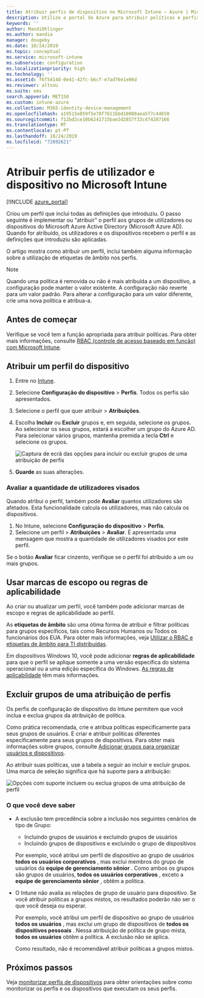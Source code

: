```yaml
---
title: Atribuir perfis de dispositivo no Microsoft Intune – Azure | Microsoft Docs
description: Utilize o portal do Azure para atribuir políticas e perfis de dispositivo a utilizadores e dispositivos. Saiba como excluir grupos de uma atribuição de perfis no Microsoft Intune.
keywords: ''
author: MandiOhlinger
ms.author: mandia
manager: dougeby
ms.date: 10/24/2019
ms.topic: conceptual
ms.service: microsoft-intune
ms.subservice: configuration
ms.localizationpriority: high
ms.technology: ''
ms.assetid: f6f5414d-0e41-42fc-b6cf-e7ad76e1e06d
ms.reviewer: altsou
ms.suite: ems
search.appverid: MET150
ms.custom: intune-azure
ms.collection: M365-identity-device-management
ms.openlocfilehash: a19515e859f5e78f7611bbd10088aea5f7c44650
ms.sourcegitcommit: f12bd2ce10b6241715bae2d2857f33c474287166
ms.translationtype: MT
ms.contentlocale: pt-PT
ms.lasthandoff: 10/24/2019
ms.locfileid: "72892621"
---
```

# <a name="assign-user-and-device-profiles-in-microsoft-intune"></a>Atribuir perfis de utilizador e dispositivo no Microsoft Intune

[!INCLUDE [azure_portal](../includes/azure_portal.md)]

Criou um perfil que inclui todas as definições que introduziu. O passo seguinte é implementar ou “atribuir” o perfil aos grupos de utilizadores ou dispositivos do Microsoft Azure Active Directory (Microsoft Azure AD). Quando for atribuído, os utilizadores e os dispositivos recebem o perfil e as definições que introduziu são aplicadas.

O artigo mostra como atribuir um perfil, inclui também alguma informação sobre a utilização de etiquetas de âmbito nos perfis.

> [!NOTE]  
> Quando uma política é removida ou não é mais atribuída a um dispositivo, a configuração pode manter o valor existente. A configuração não reverte para um valor padrão. Para alterar a configuração para um valor diferente, crie uma nova política e atribua-a.

## <a name="before-you-begin"></a>Antes de começar

Verifique se você tem a função apropriada para atribuir políticas. Para obter mais informações, consulte [RBAC (controle de acesso baseado em função) com Microsoft Intune](../fundamentals/role-based-access-control.md).

## <a name="assign-a-device-profile"></a>Atribuir um perfil do dispositivo

1. Entre no [Intune](https://go.microsoft.com/fwlink/?linkid=2090973).
2. Selecione **Configuração do dispositivo** > **Perfis**. Todos os perfis são apresentados.
3. Selecione o perfil que quer atribuir > **Atribuições**.
4. Escolha **Incluir** ou **Excluir** grupos e, em seguida, selecione os grupos. Ao selecionar os seus grupos, estará a escolher um grupo do Azure AD. Para selecionar vários grupos, mantenha premida a tecla **Ctrl** e selecione os grupos.

    ![Captura de ecrã das opções para incluir ou excluir grupos de uma atribuição de perfis](./media/device-profile-assign/group-include-exclude.png)

5. **Guarde** as suas alterações.

### <a name="evaluate-how-many-users-are-targeted"></a>Avaliar a quantidade de utilizadores visados

Quando atribui o perfil, também pode **Avaliar** quantos utilizadores são afetados. Esta funcionalidade calcula os utilizadores, mas não calcula os dispositivos.

1. No Intune, selecione **Configuração do dispositivo** > **Perfis**.
2. Selecione um perfil > **Atribuições** > **Avaliar**. É apresentada uma mensagem que mostra a quantidade de utilizadores visados por este perfil.

Se o botão **Avaliar** ficar cinzento, verifique se o perfil foi atribuído a um ou mais grupos.

## <a name="use-scope-tags-or-applicability-rules"></a>Usar marcas de escopo ou regras de aplicabilidade

Ao criar ou atualizar um perfil, você também pode adicionar marcas de escopo e regras de aplicabilidade ao perfil.

As **etiquetas de âmbito** são uma ótima forma de atribuir e filtrar políticas para grupos específicos, tais como Recursos Humanos ou Todos os funcionários dos EUA. Para obter mais informações, veja [Utilizar o RBAC e etiquetas de âmbito para TI distribuídas](../fundamentals/scope-tags.md).

Em dispositivos Windows 10, você pode adicionar **regras de aplicabilidade** para que o perfil se aplique somente a uma versão específica do sistema operacional ou a uma edição específica do Windows. [As regras de aplicabilidade](device-profile-create.md#applicability-rules) têm mais informações.

## <a name="exclude-groups-from-a-profile-assignment"></a>Excluir grupos de uma atribuição de perfis

Os perfis de configuração de dispositivo do Intune permitem que você inclua e exclua grupos da atribuição de política.

Como prática recomendada, crie e atribua políticas especificamente para seus grupos de usuários. E criar e atribuir políticas diferentes especificamente para seus grupos de dispositivos. Para obter mais informações sobre grupos, consulte [Adicionar grupos para organizar usuários e dispositivos](../fundamentals/groups-add.md).

Ao atribuir suas políticas, use a tabela a seguir ao incluir e excluir grupos. Uma marca de seleção significa que há suporte para a atribuição:

![Opções com suporte incluem ou exclua grupos de uma atribuição de perfil](./media/device-profile-assign/include-exclude-user-device-groups.png)

### <a name="what-you-should-know"></a>O que você deve saber

- A exclusão tem precedência sobre a inclusão nos seguintes cenários de tipo de Grupo:

  - Incluindo grupos de usuários e excluindo grupos de usuários
  - Incluindo grupos de dispositivos e excluindo o grupo de dispositivos

  Por exemplo, você atribui um perfil de dispositivo ao grupo de usuários **todos os usuários corporativos** , mas exclui membros do grupo de usuários da **equipe de gerenciamento sênior** . Como ambos os grupos são grupos de usuários, **todos os usuários corporativos** , exceto a **equipe de gerenciamento sênior** , obtêm a política.

- O Intune não avalia as relações de grupo de usuário para dispositivo. Se você atribuir políticas a grupos mistos, os resultados poderão não ser o que você deseja ou esperar.

  Por exemplo, você atribui um perfil de dispositivo ao grupo de usuários **todos os usuários** , mas exclui um grupo de dispositivos de **todos os dispositivos pessoais** . Nessa atribuição de política de grupo mista, **todos os usuários** obtêm a política. A exclusão não se aplica.

  Como resultado, não é recomendável atribuir políticas a grupos mistos.

## <a name="next-steps"></a>Próximos passos

Veja [monitorizar perfis de dispositivos](device-profile-monitor.md) para obter orientações sobre como monitorizar os perfis e os dispositivos que executam os seus perfis.
